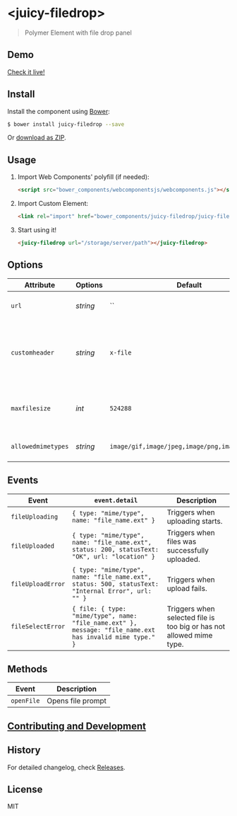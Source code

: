 # &lt;juicy-filedrop&gt;

> Polymer Element with file drop panel

## Demo

[Check it live!](http://Juicy.github.io/juicy-filedrop)

## Install

Install the component using [Bower](http://bower.io/):

```sh
$ bower install juicy-filedrop --save
```

Or [download as ZIP](https://github.com/Juicy/juicy-filedrop/archive/gh-pages.zip).

## Usage

1. Import Web Components' polyfill (if needed):

    ```html
    <script src="bower_components/webcomponentsjs/webcomponents.js"></script>
    ```

2. Import Custom Element:

    ```html
    <link rel="import" href="bower_components/juicy-filedrop/juicy-filedrop.html">
    ```

3. Start using it!

    ```html
    <juicy-filedrop url="/storage/server/path"></juicy-filedrop>
    ```

## Options

Attribute          | Options  | Default                                        | Description
---                | ---      | ---                                            | ---
`url`              | *string* | ``                                             | URL to files storage server.
`customheader`     | *string* | `x-file`                                       | Name for custom header that contains JSON with file meta data.
`maxfilesize`      | *int*    | `524288`                                       | Maximum file size in bytes, 512kb by default.
`allowedmimetypes` | *string* | `image/gif,image/jpeg,image/png,image/svg+xml` | Allowed mime types.

## Events

Event             | `event.detail`                                                                                            | Description
---               | ---                                                                                                       | ---
`fileUploading`   | `{ type: "mime/type", name: "file_name.ext" }`                                                            | Triggers when uploading starts.
`fileUploaded`    | `{ type: "mime/type", name: "file_name.ext", status: 200, statusText: "OK", url: "location" }`            | Triggers when files was successfully uploaded.
`fileUploadError` | `{ type: "mime/type", name: "file_name.ext", status: 500, statusText: "Internal Error", url: "" }`        | Triggers when upload fails.
`fileSelectError` | `{ file: { type: "mime/type", name: "file_name.ext" }, message: "file_name.ext has invalid mime type." }` | Triggers when selected file is too big or has not allowed mime type.

## Methods

Event        | Description
---          | ---
`openFile`   | Opens file prompt


## [Contributing and Development](CONTRIBUTING.md)

## History

For detailed changelog, check [Releases](https://github.com/Juicy/juicy-filedrop/releases).

## License

MIT
